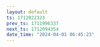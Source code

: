 ```yaml
---
layout: default
ts: 1712022323
prev_ts: 1711996337
next_ts: 1712094354
date_time: "2024-04-01 06:45:23"
---
```

